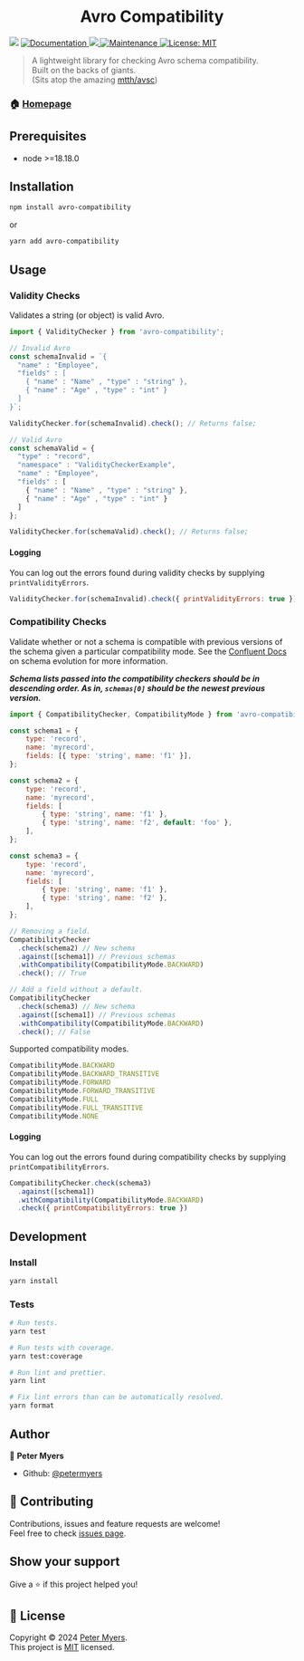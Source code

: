 <h1 align="center">Avro Compatibility</h1>
<p>
  <img src="https://img.shields.io/badge/node-%3E%3D18.0.0-blue.svg" />
  <a href="https://github.com/petermyers/avro-compatibility#readme" target="_blank">
    <img alt="Documentation" src="https://img.shields.io/badge/documentation-yes-brightgreen.svg" />
  </a>
  <a href="https://codecov.io/github/petermyers/avro-compatibility" > 
 <img src="https://codecov.io/github/petermyers/avro-compatibility/branch/main/graph/badge.svg?token=Q7JWECNCZR"/> 
 </a>
  <a href="https://github.com/petermyers/allow/graphs/commit-activity" target="_blank">
    <img alt="Maintenance" src="https://img.shields.io/badge/Maintained%3F-yes-brightgreen.svg" />
  </a>
  <a href="https://github.com/petermyers/allow/blob/master/LICENSE" target="_blank">
    <img alt="License: MIT" src="https://img.shields.io/badge/License-MIT-brightgreen.svg" />
  </a>
</p>

> A lightweight library for checking Avro schema compatibility.  
> Built on the backs of giants.  
> (Sits atop the amazing [mtth/avsc](https://github.com/mtth/avsc))

### 🏠 [Homepage](https://github.com/petermyers/avro-compatibility#readme)

## Prerequisites

- node >=18.18.0

## Installation
```sh
npm install avro-compatibility
```
or
```sh
yarn add avro-compatibility
```

## Usage
### Validity Checks
Validates a string (or object) is valid Avro.
```js
import { ValidityChecker } from 'avro-compatibility';

// Invalid Avro
const schemaInvalid = `{
  "name" : "Employee",
  "fields" : [
    { "name" : "Name" , "type" : "string" },
    { "name" : "Age" , "type" : "int" }
  ]
}`;

ValidityChecker.for(schemaInvalid).check(); // Returns false;

// Valid Avro
const schemaValid = {
  "type" : "record",
  "namespace" : "ValidityCheckerExample",
  "name" : "Employee",
  "fields" : [
    { "name" : "Name" , "type" : "string" },
    { "name" : "Age" , "type" : "int" }
  ]
};

ValidityChecker.for(schemaValid).check(); // Returns false;
```

#### Logging
You can log out the errors found during validity checks by supplying `printValidityErrors`.

```js
ValidityChecker.for(schemaInvalid).check({ printValidityErrors: true });
```

### Compatibility Checks
Validate whether or not a schema is compatible with previous versions of the schema given a particular compatibility mode. See the [Confluent Docs](https://docs.confluent.io/platform/current/schema-registry/fundamentals/schema-evolution.html#compatibility-types) on schema evolution for more information.
  
___Schema lists passed into the compatibility checkers should be in descending order. As in, `schemas[0]` should be the newest previous version.___

```js
import { CompatibilityChecker, CompatibilityMode } from 'avro-compatibility';

const schema1 = {
    type: 'record',
    name: 'myrecord',
    fields: [{ type: 'string', name: 'f1' }],
};

const schema2 = {
    type: 'record',
    name: 'myrecord',
    fields: [
        { type: 'string', name: 'f1' },
        { type: 'string', name: 'f2', default: 'foo' },
    ],
};

const schema3 = {
    type: 'record',
    name: 'myrecord',
    fields: [
        { type: 'string', name: 'f1' },
        { type: 'string', name: 'f2' },
    ],
};

// Removing a field.
CompatibilityChecker
  .check(schema2) // New schema
  .against([schema1]) // Previous schemas
  .withCompatibility(CompatibilityMode.BACKWARD)
  .check(); // True

// Add a field without a default.
CompatibilityChecker
  .check(schema3) // New schema
  .against([schema1]) // Previous schemas
  .withCompatibility(CompatibilityMode.BACKWARD)
  .check(); // False
```

Supported compatibility modes.
```js
CompatibilityMode.BACKWARD
CompatibilityMode.BACKWARD_TRANSITIVE
CompatibilityMode.FORWARD
CompatibilityMode.FORWARD_TRANSITIVE
CompatibilityMode.FULL
CompatibilityMode.FULL_TRANSITIVE
CompatibilityMode.NONE
```

#### Logging
You can log out the errors found during compatibility checks by supplying `printCompatibilityErrors`.

```js
CompatibilityChecker.check(schema3)
  .against([schema1])
  .withCompatibility(CompatibilityMode.BACKWARD)
  .check({ printCompatibilityErrors: true })
```

## Development
### Install
```sh
yarn install
```

### Tests
```sh
# Run tests.
yarn test

# Run tests with coverage.
yarn test:coverage

# Run lint and prettier.
yarn lint

# Fix lint errors than can be automatically resolved.
yarn format
```

## Author

👤 **Peter Myers**

* Github: [@petermyers](https://github.com/petermyers)

## 🤝 Contributing

Contributions, issues and feature requests are welcome!<br />Feel free to check [issues page](https://github.com/petermyers/avro-compatibility/issues).

## Show your support

Give a ⭐️ if this project helped you!

## 📝 License

Copyright © 2024 [Peter Myers](https://github.com/petermyers).<br />
This project is [MIT](https://github.com/petermyers/avro-compatibility/blob/main/LICENSE) licensed.